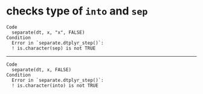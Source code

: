 # checks type of `into` and `sep`

    Code
      separate(dt, x, "x", FALSE)
    Condition
      Error in `separate.dtplyr_step()`:
      ! is.character(sep) is not TRUE

---

    Code
      separate(dt, x, FALSE)
    Condition
      Error in `separate.dtplyr_step()`:
      ! is.character(into) is not TRUE

